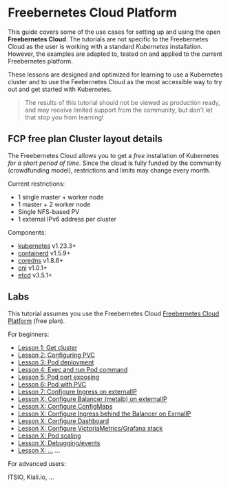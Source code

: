 # Freebernetes Cloud Platform

This guide covers some of the use cases for setting up and using the open **Freebernetes Cloud**. The tutorials are not specific to the Freebernetes Cloud as the user is working with a standard _Kubernetes_ installation. However, the examples are adapted to, tested on and applied to the current Freebernetes platform.

These lessons are designed and optimized for learning to use a Kubernetes cluster and to use the Feebernetes Cloud as the most accessible way to try out and get started with Kubernetes.

> The results of this tutorial should not be viewed as production ready, and may receive limited support from the community, but don't let that stop you from learning!

## FCP free plan Cluster layout details

The Freebernetes Cloud allows you to get a _free_ installation of Kubernetes _for a short period of time_. Since the cloud is fully funded by the community (crowdfunding model), restrictions and limits may change every month.

Current restrictions:

* 1 single master + worker node
* 1 master + 2 worker node
* Single NFS-based PV
* 1 external IPv6 address per cluster

Components:

* [kubernetes](https://github.com/kubernetes/kubernetes) v1.23.3+
* [containerd](https://github.com/containerd/containerd) v1.5.9+
* [coredns](https://github.com/coredns/coredns) v1.8.6+
* [cni](https://github.com/containernetworking/cni) v1.0.1+
* [etcd](https://github.com/etcd-io/etcd) v3.5.1+

## Labs

This tutorial assumes you use the Freebernetes Cloud [Freebernetes Cloud Platform](https://try-fcp.org) (free plan).

For beginners:

* [Lesson 1: Get cluster](docs/01-get-cluster.md)
* [Lesson 2: Configuring PVC](docs/02-configuring-pvc.md)
* [Lesson 3: Pod deployment](docs/03-pod-deployment.md)
* [Lesson 4: Exec and run Pod command](docs/04-pod-exec.md)
* [Lesson 5: Pod port exposing](docs/05-pod-port-exposing.md)
* [Lesson 6: Pod with PVC](docs/06-pod-pvc.md)
* [Lesson 7: Configure Ingress on externalIP](docs/07-ingress-extip.md)
* [Lesson X: Configure Balancer (metalb) on externalIP](docs/08-metalb-extip.md)
* [Lesson X: Configure ConfigMaps](docs/09-metalb-extip.md)
* [Lesson X: Configure Ingress behind the Balancer on ExrnalIP](docs/07-ingress-metalb-extip.md)
* [Lesson X: Configure Dashboard](docs/08-ingress-metalb-extip.md)
* [Lesson X: Configure VictoriaMetrics/Grafana stack](docs/09-victoriametrics-grafana.md)
* [Lesson X: Pod scaling](docs/10-pod-scaling.md)
* [Lesson X: Debugging/events](docs/11-debug-events.md)
* [Lesson X: ...](docs/12-debug-events.md)
...

For advanced users:

ITSIO, Kiali.io, ...

